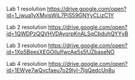 Lab 1 resolution
https://drive.google.com/open?id=1_iwua1yXMvisWjL7PiS59GNYyCLizC1Y

Lab 2 resolution
https://drive.google.com/open?id=1QWDPzQQVHVDAyorpKnALSqCbduhQYYvB

Lab 3 resolution
https://drive.google.com/open?id=1Xp5BeesXEGOiluIfwcAe5s5fJZbaseNO

Lab 4 resolution
https://drive.google.com/open?id=1EWye7wQvcfaeu7o29lyI-7IgQedcUn8u
